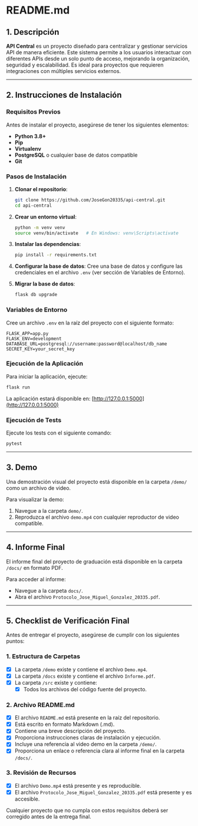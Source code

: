 # README.md

## 1. Descripción
**API Central** es un proyecto diseñado para centralizar y gestionar servicios API de manera eficiente. Este sistema permite a los usuarios interactuar con diferentes APIs desde un solo punto de acceso, mejorando la organización, seguridad y escalabilidad. Es ideal para proyectos que requieren integraciones con múltiples servicios externos.

---

## 2. Instrucciones de Instalación

### **Requisitos Previos**
Antes de instalar el proyecto, asegúrese de tener los siguientes elementos:
- **Python 3.8+**
- **Pip**
- **Virtualenv**
- **PostgreSQL** o cualquier base de datos compatible
- **Git**

### **Pasos de Instalación**
1. **Clonar el repositorio**:
   ```bash
   git clone https://github.com/JoseGon20335/api-central.git
   cd api-central
   ```

2. **Crear un entorno virtual**:
   ```bash
   python -m venv venv
   source venv/bin/activate   # En Windows: venv\Scripts\activate
   ```

3. **Instalar las dependencias**:
   ```bash
   pip install -r requirements.txt
   ```

4. **Configurar la base de datos**:
   Cree una base de datos y configure las credenciales en el archivo `.env` (ver sección de Variables de Entorno).

5. **Migrar la base de datos**:
   ```bash
   flask db upgrade
   ```

### **Variables de Entorno**
Cree un archivo `.env` en la raíz del proyecto con el siguiente formato:
```env
FLASK_APP=app.py
FLASK_ENV=development
DATABASE_URL=postgresql://username:password@localhost/db_name
SECRET_KEY=your_secret_key
```

### **Ejecución de la Aplicación**
Para iniciar la aplicación, ejecute:
```bash
flask run
```
La aplicación estará disponible en: [http://127.0.0.1:5000](http://127.0.0.1:5000)

### **Ejecución de Tests**
Ejecute los tests con el siguiente comando:
```bash
pytest
```

---

## 3. Demo
Una demostración visual del proyecto está disponible en la carpeta `/demo/` como un archivo de video.

Para visualizar la demo:
1. Navegue a la carpeta `demo/`.
2. Reproduzca el archivo `demo.mp4` con cualquier reproductor de video compatible.

---

## 4. Informe Final
El informe final del proyecto de graduación está disponible en la carpeta `/docs/` en formato PDF. 

Para acceder al informe:
- Navegue a la carpeta `docs/`.
- Abra el archivo `Protocolo_Jose_Miguel_Gonzalez_20335.pdf`.

---

## 5. Checklist de Verificación Final
Antes de entregar el proyecto, asegúrese de cumplir con los siguientes puntos:

### **1. Estructura de Carpetas**
- [x] La carpeta `/demo` existe y contiene el archivo `Demo.mp4`.
- [x] La carpeta `/docs` existe y contiene el archivo `Informe.pdf`.
- [x] La carpeta `/src` existe y contiene:
  - [x] Todos los archivos del código fuente del proyecto.

### **2. Archivo README.md**
- [x] El archivo `README.md` está presente en la raíz del repositorio.
- [x] Está escrito en formato Markdown (.md).
- [x] Contiene una breve descripción del proyecto.
- [x] Proporciona instrucciones claras de instalación y ejecución.
- [x] Incluye una referencia al video demo en la carpeta `/demo/`.
- [x] Proporciona un enlace o referencia clara al informe final en la carpeta `/docs/`.

### **3. Revisión de Recursos**
- [x] El archivo `Demo.mp4` está presente y es reproducible.
- [x] El archivo `Protocolo_Jose_Miguel_Gonzalez_20335.pdf` está presente y es accesible.

Cualquier proyecto que no cumpla con estos requisitos deberá ser corregido antes de la entrega final.

